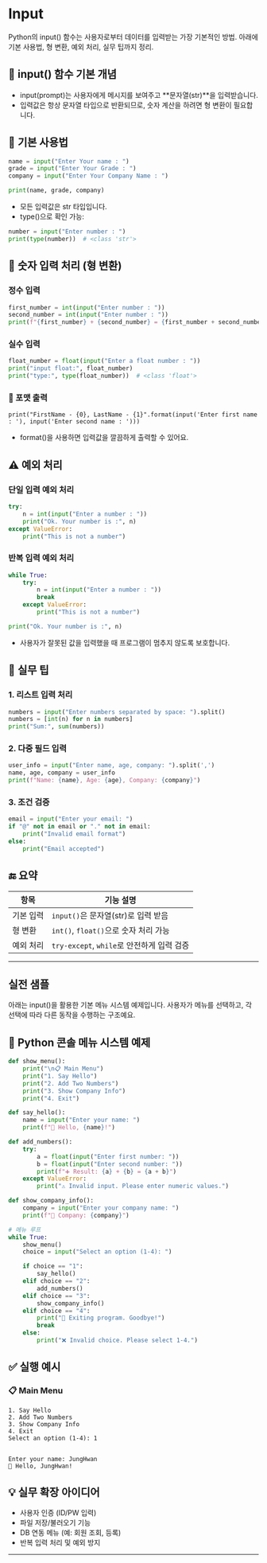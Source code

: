 # Input
Python의 input() 함수는 사용자로부터 데이터를 입력받는 가장 기본적인 방법. 
아래에 기본 사용법, 형 변환, 예외 처리, 실무 팁까지 정리.

## 🧠 input() 함수 기본 개념
- input(prompt)는 사용자에게 메시지를 보여주고 **문자열(str)**을 입력받습니다.
- 입력값은 항상 문자열 타입으로 반환되므로, 숫자 계산을 하려면 형 변환이 필요합니다.

## 📌 기본 사용법
```python
name = input("Enter Your name : ")
grade = input("Enter Your Grade : ")
company = input("Enter Your Company Name : ")

print(name, grade, company)
```

- 모든 입력값은 str 타입입니다.
- type()으로 확인 가능:
```python
number = input("Enter number : ")
print(type(number))  # <class 'str'>
```


## 🔢 숫자 입력 처리 (형 변환)
### 정수 입력
```python
first_number = int(input("Enter number : "))
second_number = int(input("Enter number : "))
print(f"{first_number} + {second_number} = {first_number + second_number}")
```

### 실수 입력
```python
float_number = float(input("Enter a float number : "))
print("input float:", float_number)
print("type:", type(float_number))  # <class 'float'>
```


### 🧾 포맷 출력
```
print("FirstName - {0}, LastName - {1}".format(input('Enter first name : '), input('Enter second name : ')))
```


- format()을 사용하면 입력값을 깔끔하게 출력할 수 있어요.

## ⚠️ 예외 처리
### 단일 입력 예외 처리
```python
try:
    n = int(input("Enter a number : "))
    print("Ok. Your number is :", n)
except ValueError:
    print("This is not a number")
```


### 반복 입력 예외 처리
```python
while True:
    try:
        n = int(input("Enter a number : "))
        break
    except ValueError:
        print("This is not a number")

print("Ok. Your number is :", n)
```


- 사용자가 잘못된 값을 입력했을 때 프로그램이 멈추지 않도록 보호합니다.

## 💼 실무 팁
### 1. 리스트 입력 처리
```python
numbers = input("Enter numbers separated by space: ").split()
numbers = [int(n) for n in numbers]
print("Sum:", sum(numbers))
```

### 2. 다중 필드 입력
```python
user_info = input("Enter name, age, company: ").split(',')
name, age, company = user_info
print(f"Name: {name}, Age: {age}, Company: {company}")
```

### 3. 조건 검증
```python
email = input("Enter your email: ")
if "@" not in email or "." not in email:
    print("Invalid email format")
else:
    print("Email accepted")
```


## 🔚 요약

| 항목         | 기능 설명                         |
|--------------|----------------------------------|
| 기본 입력     | `input()`은 문자열(str)로 입력 받음 |
| 형 변환       | `int()`, `float()`으로 숫자 처리 가능 |
| 예외 처리     | `try-except`, `while`로 안전하게 입력 검증 |

---

## 실전 샘플

아래는 input()을 활용한 기본 메뉴 시스템 예제입니다. 
사용자가 메뉴를 선택하고, 각 선택에 따라 다른 동작을 수행하는 구조예요.

## 🧪 Python 콘솔 메뉴 시스템 예제
```python
def show_menu():
    print("\n📋 Main Menu")
    print("1. Say Hello")
    print("2. Add Two Numbers")
    print("3. Show Company Info")
    print("4. Exit")

def say_hello():
    name = input("Enter your name: ")
    print(f"👋 Hello, {name}!")

def add_numbers():
    try:
        a = float(input("Enter first number: "))
        b = float(input("Enter second number: "))
        print(f"➕ Result: {a} + {b} = {a + b}")
    except ValueError:
        print("⚠️ Invalid input. Please enter numeric values.")

def show_company_info():
    company = input("Enter your company name: ")
    print(f"🏢 Company: {company}")

# 메뉴 루프
while True:
    show_menu()
    choice = input("Select an option (1-4): ")

    if choice == "1":
        say_hello()
    elif choice == "2":
        add_numbers()
    elif choice == "3":
        show_company_info()
    elif choice == "4":
        print("👋 Exiting program. Goodbye!")
        break
    else:
        print("❌ Invalid choice. Please select 1-4.")

```

## ✅ 실행 예시
### 📋 Main Menu
```
1. Say Hello
2. Add Two Numbers
3. Show Company Info
4. Exit
Select an option (1-4): 1
```

```

Enter your name: JungHwan
👋 Hello, JungHwan!

```

## 💡 실무 확장 아이디어
- 사용자 인증 (ID/PW 입력)
- 파일 저장/불러오기 기능
- DB 연동 메뉴 (예: 회원 조회, 등록)
- 반복 입력 처리 및 예외 방지

---
